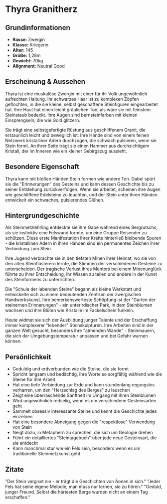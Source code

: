 # Thyra Granitherz

## Grundinformationen
- **Rasse:** Zwergin
- **Klasse:** Kriegerin
- **Alter:** 145
- **Größe:** 1,28m
- **Gewicht:** 70kg
- **Alignment:** Neutral Good

## Erscheinung & Aussehen
Thyra ist eine muskulöse Zwergin mit einer für ihr Volk ungewöhnlich aufrechten Haltung. Ihr schwarzes Haar ist zu komplexen Zöpfen geflochten, in die sie kleine, selbst geschaffene Steinfiguren eingearbeitet hat. Ihre Haut hat einen leicht gräulichen Ton, als wäre sie mit feinstem Steinstaub bedeckt. Ihre Augen sind bernsteinfarben mit kleinen Einsprengseln, die wie Gold glitzern.

Sie trägt eine selbstgefertigte Rüstung aus geschliffenem Granit, die erstaunlich leicht und beweglich ist. Ihre Hände sind von einem feinen Netzwerk kristalliner Adern durchzogen, die schwach pulsieren, wenn sie Stein formt. An ihrer Seite trägt sie einen Hammer aus durchsichtigem Kristall, der im Inneren wie ein kleiner Gebirgszug aussieht.

## Besondere Eigenschaft
Thyra kann mit bloßen Händen Stein formen wie andere Ton. Dabei spürt sie die "Erinnerungen" des Gesteins und kann dessen Geschichte bis zu seiner Entstehung zurückverfolgen. Wenn sie arbeitet, scheinen ihre Augen wie geschliffene Edelsteine zu leuchten, und der Stein unter ihren Händen entwickelt ein schwaches, pulsierendes Glühen.

## Hintergrundgeschichte
Als Steinmetzlehrling entdeckte sie ihre Gabe während eines Bergrutschs, als sie instinktiv eine Felswand formte, um eine Gruppe Reisender zu schützen. Diese erste Manifestation ihrer Kräfte hinterließ bleibende Spuren - die kristallinen Adern in ihren Händen sind ein permanentes Zeichen ihrer Verbindung zum Stein.

Ihre Jugend verbrachte sie in den tiefsten Minen ihrer Heimat, wo sie von den alten Steinflüsterern lernte, die Stimmen der verschiedenen Gesteine zu unterscheiden. Der tragische Verlust ihres Mentors bei einem Minenunglück führte zu ihrer Entscheidung, ihr Wissen zu teilen und andere in der Kunst des Steinformens zu unterrichten.

Die "Schule der lebenden Steine" begann als kleine Werkstatt und entwickelte sich zu einem bedeutenden Zentrum der zwergischen Handwerkskunst. Ihre bemerkenswerteste Schöpfung ist der "Garten der steinernen Erinnerungen" - ein unterirdischer Park, in dem Steinblumen wachsen und ihre Blüten wie Kristalle im Fackelschein funkeln.

Heute widmet sie sich der Ausbildung junger Talente und der Erschaffung immer komplexerer "lebender" Steinskulpturen. Ihre Arbeiten sind in der ganzen Welt gesucht, besonders ihre "atmenden Wände" - Steinmauern, die sich der Umgebungstemperatur anpassen und bei Gefahr warnen können.

## Persönlichkeit
- Geduldig und erdverbunden wie die Steine, die sie formt
- Spricht langsam und bedächtig, ihre Worte so sorgfältig wählend wie die Steine für ihre Arbeit
- Hat eine tiefe Verbindung zur Erde und kann stundenlang regungslos verharren, um den "Herzschlag des Berges" zu lauschen
- Zeigt eine überraschende Sanftheit im Umgang mit ihren Steinblumen
- Wird ungewöhnlich redselig, wenn es um verschiedene Gesteinsarten geht
- Sammelt obsessiv interessante Steine und kennt die Geschichte jedes einzelnen
- Hat eine besondere Abneigung gegen die "respektlose" Verwendung von Stein
- Neigt dazu, in Metaphern zu sprechen, die sich um Geologie drehen
- Führt ein detailliertes "Steintagebuch" über jede neue Gesteinsart, die sie entdeckt
- Kann manchmal stur wie ein Fels sein, besonders wenn es um traditionelle Steinmetzkunst geht

## Zitate
"Der Stein vergisst nie - er trägt die Geschichten von Äonen in sich."
"Jeder Fels hat seine eigene Melodie, man muss nur lernen, sie zu hören."
"Geduld, junger Freund. Selbst die härtesten Berge wurden nicht an einem Tag erschaffen."
